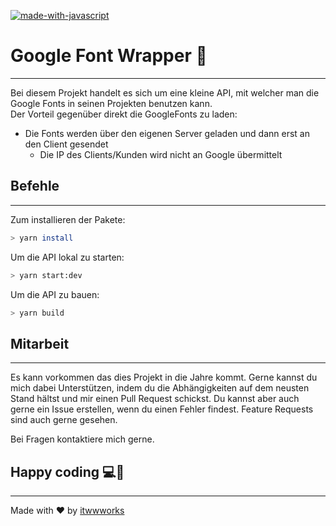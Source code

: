 [![made-with-javascript](https://img.shields.io/badge/Made%20with-TypeScript-blue)](https://www.typescriptlang.org/)

# Google Font Wrapper 🔏

---

Bei diesem Projekt handelt es sich um eine kleine API, mit welcher man die Google Fonts in seinen
Projekten benutzen kann. <br>
Der Vorteil gegenüber direkt die GoogleFonts zu laden: <br>
- Die Fonts werden über den eigenen Server geladen und dann erst an den Client gesendet
  - Die IP des Clients/Kunden wird nicht an Google übermittelt

## Befehle

---
Zum installieren der Pakete:
```zsh
> yarn install
```

Um die API lokal zu starten:
```zsh
> yarn start:dev
```

Um die API zu bauen:

```zsh
> yarn build
```

## Mitarbeit

---
Es kann vorkommen das dies Projekt in die Jahre kommt.
Gerne kannst du mich dabei Unterstützen, indem du die Abhängigkeiten auf dem neusten Stand hältst und 
mir einen Pull Request schickst. Du kannst aber auch gerne ein Issue erstellen, wenn du einen Fehler findest.
Feature Requests sind auch gerne gesehen.

Bei Fragen kontaktiere mich gerne.

## Happy coding 💻🤩

---
Made with ❤️ by [itwwworks](https://itwwworks.de)
